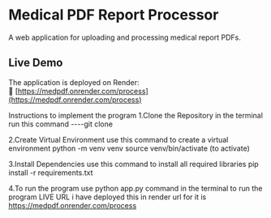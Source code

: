 # Medical PDF Report Processor

A web application for uploading and processing medical report PDFs.

## Live Demo
The application is deployed on Render:  
🔗 [https://medpdf.onrender.com/process](https://medpdf.onrender.com/process)


Instructions to implement the program
1.Clone the Repository
 in the terminal run this command ----git clone 

 
2.Create Virtual Environment
use this command to create a virtual environment
python -m venv venv
source venv/bin/activate (to activate)


3.Install Dependencies
use this command to install all required libraries
pip install -r requirements.txt


4.To run the program
use python app.py command in the terminal to run the program
LIVE URL
i have deployed this in render
url for it is https://medpdf.onrender.com/process
